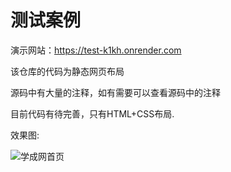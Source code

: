 # 测试案例
演示网站：https://test-k1kh.onrender.com 

该仓库的代码为静态网页布局 

源码中有大量的注释，如有需要可以查看源码中的注释  

目前代码有待完善，只有HTML+CSS布局. 

效果图: 

![学成网首页](https://user-images.githubusercontent.com/37967818/163118894-342d1520-d7a4-4cc0-b623-88c456b83ff6.png)
